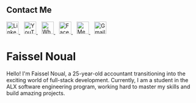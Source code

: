 ## Contact Me
<p align="left">
  <a href="https://www.linkedin.com/in/faissel-noual-8b81ab20b/" target="_blank" rel="noreferrer" style="margin-right: 10px;">
    <img src="https://raw.githubusercontent.com/danielcranney/readme-generator/main/public/icons/socials/linkedin.svg" width="32" height="32" alt="LinkedIn" />
  </a>
  <a href="https://www.youtube.com/channel/faisselnoual" target="_blank" rel="noreferrer" style="margin-right: 10px;">
    <img src="https://raw.githubusercontent.com/danielcranney/readme-generator/main/public/icons/socials/youtube.svg" width="32" height="32" alt="YouTube" />
  </a>
  <a href="https://wa.me/+212777840918" target="_blank" rel="noreferrer" style="margin-right: 10px;">
    <img src="https://upload.wikimedia.org/wikipedia/commons/6/6b/WhatsApp.svg" width="32" height="32" alt="WhatsApp" />
  </a>
  <a href="https://www.facebook.com/faisselnoual" target="_blank" rel="noreferrer" style="margin-right: 10px;">
    <img src="https://raw.githubusercontent.com/danielcranney/readme-generator/main/public/icons/socials/facebook.svg" width="32" height="32" alt="Facebook" />
  </a>
  <a href="https://medium.com/@noualfaissel" target="_blank" rel="noreferrer" style="margin-right: 10px;">
    <img src="https://raw.githubusercontent.com/danielcranney/readme-generator/main/public/icons/socials/medium.svg" width="32" height="32" alt="Medium" />
  </a>
  <a href="mailto:Noualfaissel@gmail.com" target="_blank" rel="noreferrer" style="margin-right: 10px;">
    <img src="https://upload.wikimedia.org/wikipedia/commons/4/4e/Gmail_Icon.png" width="32" height="32" alt="Gmail" />
  </a>
</p>

</p>



# Faissel Noual

Hello! I'm Faissel Noual,
a 25-year-old accountant transitioning into the exciting world of full-stack development. Currently,
I am a student in the ALX software engineering program, working hard to master my skills and build amazing projects.




